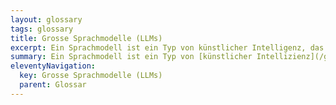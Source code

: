 ```yaml
---
layout: glossary
tags: glossary
title: Grosse Sprachmodelle (LLMs)
excerpt: Ein Sprachmodell ist ein Typ von künstlicher Intelligenz, das auf der Verarbeitung natürlicher Sprache und maschinellem Lernen basiert. Es dient dazu, menschliche Sprache zu verstehen und zu generieren. Erfahren Sie mehr über Sprachmodelle in unserem Glossar.
summary: Ein Sprachmodell ist ein Typ von [künstlicher Intellizienz](/glossar/kuenstliche-intelligenz/), das dazu entwickelt wird, menschliche Sprache zu verstehen und zu generieren. Es basiert auf der Verarbeitung natürlicher Sprache [(Natural Language Processing)](/glossar/natural-language-processing/) und maschinellem Lernen. Ein Sprachmodell ist in der Lage, Text- oder Sprachsequenzen zu generieren oder zu vervollständigen, basierend auf den Sprachdaten, mit denen es trainiert wird. Dazu nutzt es die Fähigkeit, die Wahrscheinlichkeit bestimmter Wortfolgen abschätzen.
eleventyNavigation:
  key: Grosse Sprachmodelle (LLMs)
  parent: Glossar
---
```


 